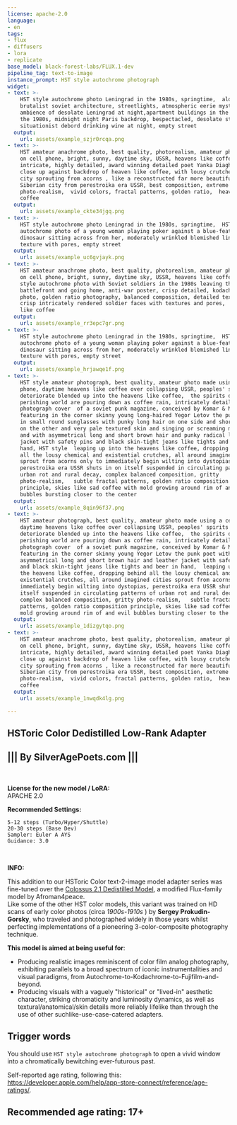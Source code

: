 ```yaml
---
license: apache-2.0
language:
- en
tags:
- flux
- diffusers
- lora
- replicate
base_model: black-forest-labs/FLUX.1-dev
pipeline_tag: text-to-image
instance_prompt: HST style autochrome photograph
widget:
- text: >-
    HST style autochrome photo Leningrad in the 1980s, springtime,  alone,
    brutalist soviet architecture, streetlights, atmospheric eerie mysterious
    ambience of desolate Leningrad at night,apartment buildings in the ussr in
    the 1980s, midnight night Paris backdrop, bespectacled, desolate street,
    situationist debord drinking wine at night, empty street
  output:
    url: assets/example_szjr0rcqa.png
- text: >-
    HST amateur anachrome photo, best quality, photorealism, amateur photo shot
    on cell phone, bright, sunny, daytime sky, USSR, heavens like coffee, 
    intricate, highly detailed, award winning detailed poet Yanka Diagheleva in
    close up against backdrop of heaven like coffee, with lousy crutches, in a
    city sprouting from acorns , like a reconstructed far more beautifully
    Siberian city from perestroika era USSR, best composition, extreme
    photo-realism,  vivid colors, fractal patterns, golden ratio,  heaven like
    coffee
  output:
    url: assets/example_ckte34jgq.png
- text: >-
    HST style autochrome photo Leningrad in the 1980s, springtime,  HST style
    autochrome photo of a young woman playing poker against a blue-feathered
    dinosaur sitting across from her, moderately wrinkled blemished lined skin
    texture with pores, empty street
  output:
    url: assets/example_uc6gvjayk.png
- text: >-
    HST amateur anachrome photo, best quality, photorealism, amateur photo shot
    on cell phone, bright, sunny, daytime sky, USSR, heavens like coffee,  HST
    style autochrome photo with Soviet soldiers in the 1980s leaving the
    battlefront and going home, anti-war poster, crisp detailed, kodachrome
    photo, golden ratio photography, balanced composition, detailed textured
    crisp intricately rendered soldier faces with textures and pores,  heaven
    like coffee
  output:
    url: assets/example_rr3epc7gr.png
- text: >-
    HST style autochrome photo Leningrad in the 1980s, springtime,  HST style
    autochrome photo of a young woman playing poker against a blue-feathered
    dinosaur sitting across from her, moderately wrinkled blemished lined skin
    texture with pores, empty street
  output:
    url: assets/example_hrjawqe1f.png
- text: >-
    HST style amateur photograph, best quality, amateur photo made using a cell
    phone, daytime heavens like coffee over collapsing USSR, peoples' spirits
    deteriorate blended up into the heavens like coffee,  the spirits of a
    perishing world are pouring down as coffee rain, intricately detailed
    photograph cover  of a soviet punk magazine, conceived by Komar & Melamid,
    featuring in the corner skinny young long-haired Yegor Letov the punk poet
    in small round sunglasses with punky long hair on one side and short-cropped
    on the other and very pale textured skin and singing or screaming mid-air
    and with asymmetrical long and short brown hair and punky radical leather
    jacket with safety pins and black skin-tight jeans like tights and beer in
    hand, HST style  leaping up into the heavens like coffee, dropping behind
    all the lousy chemical and existential crutches, all around imagined cities
    sprout from acorns only to immediately begin wilting into dystopias,
    perestroika era USSR shuts in on itself suspended in circulating patterns of
    urban rot and rural decay, complex balanced composition, gritty
    photo-realism,   subtle fractal patterns, golden ratio composition
    principle, skies like sad coffee with mold growing around rim of and evil
    bubbles bursting closer to the center
  output:
    url: assets/example_8qin96f37.png
- text: >-
    HST amateur photograph, best quality, amateur photo made using a cell phone,
    daytime heavens like coffee over collapsing USSR, peoples' spirits
    deteriorate blended up into the heavens like coffee,  the spirits of a
    perishing world are pouring down as coffee rain, intricately detailed
    photograph cover  of a soviet punk magazine, conceived by Komar & Melamid,
    featuring in the corner skinny young Yegor Letov the punk poet with
    asymmetrical long and short brown hair and leather jacket with safety pins
    and black skin-tight jeans like tights and beer in hand,  leaping up into
    the heavens like coffee, dropping behind all the lousy chemical and
    existential crutches, all around imagined cities sprout from acorns only to
    immediately begin wilting into dystopias, perestroika era USSR shuts in on
    itself suspended in circulating patterns of urban rot and rural decay,
    complex balanced composition, gritty photo-realism,   subtle fractal
    patterns, golden ratio composition principle, skies like sad coffee with
    mold growing around rim of and evil bubbles bursting closer to the center
  output:
    url: assets/example_1dizgytqo.png
- text: >-
    HST amateur anachrome photo, best quality, photorealism, amateur photo shot
    on cell phone, bright, sunny, daytime sky, USSR, heavens like coffee, 
    intricate, highly detailed, award winning detailed poet Yanka Diagheleva in
    close up against backdrop of heaven like coffee, with lousy crutches, in a
    city sprouting from acorns , like a reconstructed far more beautifully
    Siberian city from perestroika era USSR, best composition, extreme
    photo-realism,  vivid colors, fractal patterns, golden ratio,  heaven like
    coffee
  output:
    url: assets/example_1nwqdk4lg.png

---
```

## HSToric Color Dedistilled Low-Rank Adapter
## ____||| By SilverAgePoets.com |||____

<Gallery />
<br>

**License for the new model / LoRA:** <br>
APACHE 2.0 
<br>

**Recommended Settings:**
``` 
5-12 steps (Turbo/Hyper/Shuttle)
20-30 steps (Base Dev)
Sampler: Euler A AYS
Guidance: 3.0 
``` 
<br>

**INFO:**

This addition to our HSToric Color text-2-image model adapter series was fine-tuned over the [Colossus 2.1 Dedistilled Model](https://civitai.com/models/833086?modelVersionId=996001), a modified Flux-family model by Afroman4peace. <br>
Like some of the other HST color models, this variant was trained on HD scans of early color photos (circa *1900s-1910s* ) by **Sergey Prokudin-Gorsky**, who traveled and photographed widely in those years whilst perfecting implementations of a pioneering 3-color-composite photography technique.<br>  

**This model is aimed at being useful for**:<br>
- Producing realistic images reminiscent of color film analog photography, exhibiting parallels to a broad spectrum of iconic instrumentalities and visual paradigms, from Autochrome-to-Kodachrome-to-Fujifilm-and-beyond. <br>
- Producing visuals with a vaguely "historical" or "lived-in" aesthetic character, striking chromaticity and luminosity dynamics, as well as textural/anatomical/skin details more reliably lifelike than through the use of other suchlike-use-case-catered adapters. <br>

## Trigger words
You should use `HST style autochrome photograph` to open a vivid window into a chromatically bewitching ever-futurous past.<br>

Self-reported age rating, following this: https://developer.apple.com/help/app-store-connect/reference/age-ratings/.

 Recommended age rating: 17+
---
